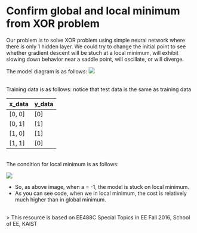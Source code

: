 # Confirm global and local minimum from XOR problem

Our problem is to solve XOR problem using simple neural network where there is only 1 hidden layer. We could try to change the initial point to see whether gradient descent will be stuch at a local minimum, will exhibit slowing down behavior near a saddle point, will oscillate, or will diverge.


The model diagram is as follows:
![](https://github.com/gritmind/review-media/blob/master/class/deeplearning_and_alphago/projects/1_xor_problem/image/nn_for_xor.PNG)

<br>
Training data is as follows: notice that test data is the same as training data

x_data | y_data
-------|--------
[0, 0] | [0]
[0, 1] | [1]
[1, 0] | [1]
[1, 1] | [0]

<br>
The condition for local minimum is as follows:

![](https://github.com/gritmind/review-media/blob/master/class/deeplearning_and_alphago/projects/1_xor_problem/image/ex_for_local.PNG)

* So, as above image, when a = -1, the model is stuck on local minimum. 
* As you can see code, when we in local minimum, the cost is relatively much higher than in global minimum.

<br>
> This resource is based on EE488C Special Topics in EE <Deep Learning and AlphaGo> Fall 2016, School of EE, KAIST
